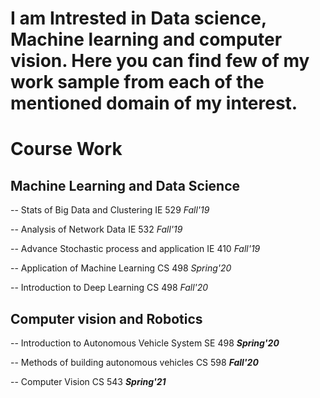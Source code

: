 
# I am Intrested in Data science, Machine learning and computer vision. Here you can find few of my work sample from each of the mentioned domain of my interest.
# Course Work
## Machine Learning and Data Science 
-- Stats of Big Data and Clustering IE 529 *Fall'19*

-- Analysis of Network Data IE 532 *Fall'19*

-- Advance Stochastic process and application IE 410 *Fall'19*

-- Application of Machine Learning CS 498 *Spring'20*

-- Introduction to Deep Learning CS 498 *Fall'20*

## Computer vision and Robotics
-- Introduction to Autonomous Vehicle System SE 498 ***Spring'20***

-- Methods of building autonomous vehicles CS 598 ***Fall'20***

-- Computer Vision CS 543 ***Spring'21***

